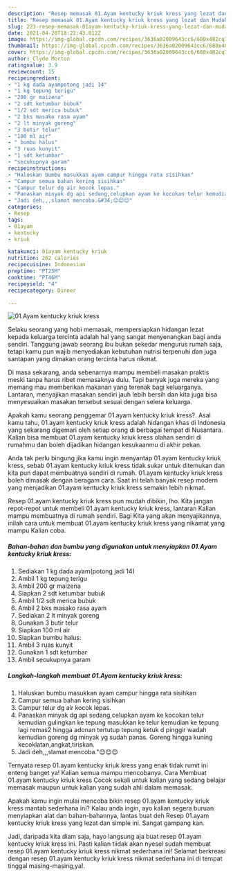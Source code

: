 ```yaml
---
description: "Resep memasak 01.Ayam kentucky kriuk kress yang lezat dan Mudah Dibuat"
title: "Resep memasak 01.Ayam kentucky kriuk kress yang lezat dan Mudah Dibuat"
slug: 223-resep-memasak-01ayam-kentucky-kriuk-kress-yang-lezat-dan-mudah-dibuat
date: 2021-04-20T18:22:43.012Z
image: https://img-global.cpcdn.com/recipes/3636a02009643cc6/680x482cq70/01ayam-kentucky-kriuk-kress-foto-resep-utama.jpg
thumbnail: https://img-global.cpcdn.com/recipes/3636a02009643cc6/680x482cq70/01ayam-kentucky-kriuk-kress-foto-resep-utama.jpg
cover: https://img-global.cpcdn.com/recipes/3636a02009643cc6/680x482cq70/01ayam-kentucky-kriuk-kress-foto-resep-utama.jpg
author: Clyde Morton
ratingvalue: 3.9
reviewcount: 15
recipeingredient:
- "1 kg dada ayampotong jadi 14"
- "1 kg tepung terigu"
- "200 gr maizena"
- "2 sdt ketumbar bubuk"
- "1/2 sdt merica bubuk"
- "2 bks masako rasa ayam"
- "2 lt minyak goreng"
- "3 butir telur"
- "100 ml air"
- " bumbu halus"
- "3 ruas kunyit"
- "1 sdt ketumbar"
- "secukupnya garam"
recipeinstructions:
- "Haluskan bumbu masukkan ayam campur hingga rata sisihkan"
- "Campur semua bahan kering sisihkan"
- "Campur telur dg air kocok lepas."
- "Panaskan minyak dg api sedang,celupkan ayam ke kocokan telur kemudian gulingkan ke tepung masukkan ke telur kemudian ke tepung lagi remas2 hingga adonan tertutup tepung ketuk d pinggir wadah kemudian goreng dg minyak yg sudah panas. Goreng hingga kuning kecoklatan,angkat,tiriskan."
- "Jadi deh,,,slamat mencoba.&#34;😊😊😊"
categories:
- Resep
tags:
- 01ayam
- kentucky
- kriuk

katakunci: 01ayam kentucky kriuk 
nutrition: 262 calories
recipecuisine: Indonesian
preptime: "PT25M"
cooktime: "PT46M"
recipeyield: "4"
recipecategory: Dinner

---
```



![01.Ayam kentucky kriuk kress](https://img-global.cpcdn.com/recipes/3636a02009643cc6/680x482cq70/01ayam-kentucky-kriuk-kress-foto-resep-utama.jpg)

Selaku seorang yang hobi memasak, mempersiapkan hidangan lezat kepada keluarga tercinta adalah hal yang sangat menyenangkan bagi anda sendiri. Tanggung jawab seorang ibu bukan sekedar mengurus rumah saja, tetapi kamu pun wajib menyediakan kebutuhan nutrisi terpenuhi dan juga santapan yang dimakan orang tercinta harus nikmat.

Di masa  sekarang, anda sebenarnya mampu membeli masakan praktis meski tanpa harus ribet memasaknya dulu. Tapi banyak juga mereka yang memang mau memberikan makanan yang terenak bagi keluarganya. Lantaran, menyajikan masakan sendiri jauh lebih bersih dan kita juga bisa menyesuaikan masakan tersebut sesuai dengan selera keluarga. 



Apakah kamu seorang penggemar 01.ayam kentucky kriuk kress?. Asal kamu tahu, 01.ayam kentucky kriuk kress adalah hidangan khas di Indonesia yang sekarang digemari oleh setiap orang di berbagai tempat di Nusantara. Kalian bisa membuat 01.ayam kentucky kriuk kress olahan sendiri di rumahmu dan boleh dijadikan hidangan kesukaanmu di akhir pekan.

Anda tak perlu bingung jika kamu ingin menyantap 01.ayam kentucky kriuk kress, sebab 01.ayam kentucky kriuk kress tidak sukar untuk ditemukan dan kita pun dapat membuatnya sendiri di rumah. 01.ayam kentucky kriuk kress boleh dimasak dengan beragam cara. Saat ini telah banyak resep modern yang menjadikan 01.ayam kentucky kriuk kress semakin lebih nikmat.

Resep 01.ayam kentucky kriuk kress pun mudah dibikin, lho. Kita jangan repot-repot untuk membeli 01.ayam kentucky kriuk kress, lantaran Kalian mampu membuatnya di rumah sendiri. Bagi Kita yang akan menyajikannya, inilah cara untuk membuat 01.ayam kentucky kriuk kress yang nikamat yang mampu Kalian coba.

<!--inarticleads1-->

##### Bahan-bahan dan bumbu yang digunakan untuk menyiapkan 01.Ayam kentucky kriuk kress:

1. Sediakan 1 kg dada ayam(potong jadi 14)
1. Ambil 1 kg tepung terigu
1. Ambil 200 gr maizena
1. Siapkan 2 sdt ketumbar bubuk
1. Ambil 1/2 sdt merica bubuk
1. Ambil 2 bks masako rasa ayam
1. Sediakan 2 lt minyak goreng
1. Gunakan 3 butir telur
1. Siapkan 100 ml air
1. Siapkan  bumbu halus:
1. Ambil 3 ruas kunyit
1. Gunakan 1 sdt ketumbar
1. Ambil secukupnya garam




<!--inarticleads2-->

##### Langkah-langkah membuat 01.Ayam kentucky kriuk kress:

1. Haluskan bumbu masukkan ayam campur hingga rata sisihkan
1. Campur semua bahan kering sisihkan
1. Campur telur dg air kocok lepas.
1. Panaskan minyak dg api sedang,celupkan ayam ke kocokan telur kemudian gulingkan ke tepung masukkan ke telur kemudian ke tepung lagi remas2 hingga adonan tertutup tepung ketuk d pinggir wadah kemudian goreng dg minyak yg sudah panas. Goreng hingga kuning kecoklatan,angkat,tiriskan.
1. Jadi deh,,,slamat mencoba.&#34;😊😊😊




Ternyata resep 01.ayam kentucky kriuk kress yang enak tidak rumit ini enteng banget ya! Kalian semua mampu mencobanya. Cara Membuat 01.ayam kentucky kriuk kress Cocok sekali untuk kalian yang sedang belajar memasak maupun untuk kalian yang sudah ahli dalam memasak.

Apakah kamu ingin mulai mencoba bikin resep 01.ayam kentucky kriuk kress mantab sederhana ini? Kalau anda ingin, ayo kalian segera buruan menyiapkan alat dan bahan-bahannya, lantas buat deh Resep 01.ayam kentucky kriuk kress yang lezat dan simple ini. Sangat gampang kan. 

Jadi, daripada kita diam saja, hayo langsung aja buat resep 01.ayam kentucky kriuk kress ini. Pasti kalian tiidak akan nyesel sudah membuat resep 01.ayam kentucky kriuk kress nikmat sederhana ini! Selamat berkreasi dengan resep 01.ayam kentucky kriuk kress nikmat sederhana ini di tempat tinggal masing-masing,ya!.

